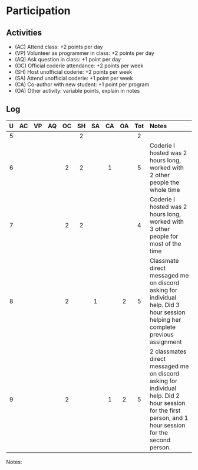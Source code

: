 Participation
=============

## Activities ## 

+ (AC) Attend class: +2 points per day
+ (VP) Volunteer as programmer in class: +2 points per day
+ (AQ) Ask question in class: +1 point per day
+ (OC) Official coderie attendance: +2 points per week
+ (SH) Host unofficial coderie: +2 points per week
+ (SA) Attend unofficial coderie: +1 point per week
+ (CA) Co-author with new student: +1 point per program
+ (OA) Other activity: variable points, explain in notes

## Log ##

| U | AC | VP | AQ | OC | SH | SA | CA | OA | Tot | Notes
|:-:|:--:|:--:|:--:|:--:|:--:|:--:|:--:|:--:|:---:|:--------
| 5 |    |    |    |    |  2 |    |    |    |  2  | 
| 6 |    |    |    |  2	|  2 |    |  1 |    |  5  | Coderie I hosted was 2 hours long, worked with 2 other people the whole time
| 7 |    |    |    | 2  | 2  |    |    |    |  4  | Coderie I hosted was 2 hours long, worked with 3 other people for most of the time
| 8 |    |    |    | 2  |    | 1  |    | 2  |  5  | Classmate direct messaged me on discord asking for individual help. Did 3 hour session helping her complete previous assignment
| 9 |    |    |    | 2  |    |    |  1 | 2  |  5  | 2 classmates direct messaged me on discord asking for individual help. Did 2 hour session for the first person, and 1 hour session for the second person. 

Notes: 

